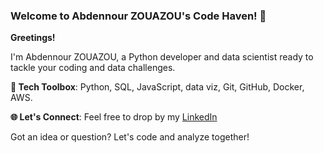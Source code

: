 ### Welcome to Abdennour ZOUAZOU's Code Haven! 👋    


**Greetings!**

I'm Abdennour ZOUAZOU, a Python developer and data scientist ready to tackle your coding and data challenges.

**🔧 Tech Toolbox**: Python, SQL, JavaScript, data viz, Git, GitHub, Docker, AWS. 

**🌐 Let's Connect**: Feel free to drop by my [LinkedIn](https://www.linkedin.com/in/zouazou)

Got an idea or question? Let's code and analyze together!

